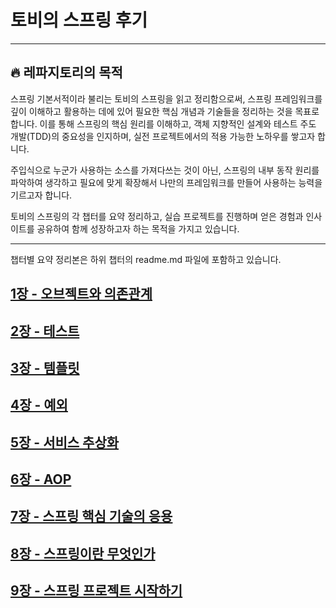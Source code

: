 # 토비의 스프링 후기
---

## 🔥 레파지토리의 목적

스프링 기본서적이라 불리는 토비의 스프링을 읽고 정리함으로써, 스프링 프레임워크를 깊이 이해하고 활용하는 데에 있어 필요한 핵심 개념과 기술들을 정리하는 것을 목표로 합니다.
이를 통해 스프링의 핵심 원리를 이해하고, 객체 지향적인 설계와 테스트 주도 개발(TDD)의 중요성을 인지하며, 실전 프로젝트에서의 적용 가능한 노하우를 쌓고자 합니다.

주입식으로 누군가 사용하는 소스를 가져다쓰는 것이 아닌, 스프링의 내부 동작 원리를 파악하여 생각하고 필요에 맞게 확장해서 나만의 프레임워크를 만들어 사용하는 능력을 기르고자 합니다.

토비의 스프링의 각 챕터를 요약 정리하고, 실습 프로젝트를 진행하며 얻은 경험과 인사이트를 공유하여 함께 성장하고자 하는 목적을 가지고 있습니다.

---
챕터별 요약 정리본은 하위 챕터의 readme.md 파일에 포함하고 있습니다.

## [1장 - 오브젝트와 의존관계](chapter01)

## [2장 - 테스트](chapter02)

## [3장 - 템플릿](chapter03)

## [4장 - 예외](chapter04)

## [5장 - 서비스 추상화](chapter05)

## [6장 - AOP](chapter06)

## [7장 - 스프링 핵심 기술의 응용](chapter07)

## [8장 - 스프링이란 무엇인가](chapter08)

## [9장 - 스프링 프로젝트 시작하기](chapter09)
